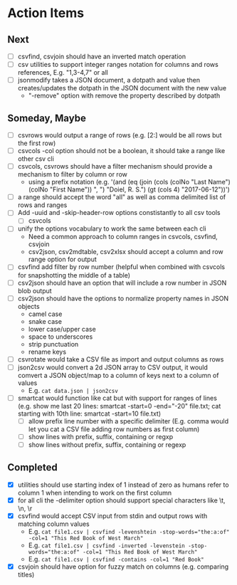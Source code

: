 
# Action Items

## Next

+ [ ] csvfind, csvjoin should have an inverted match operation
+ [ ] csv utilities to support integer ranges notation for columns and rows references, E.g. "1,3-4,7" or all
+ [ ] jsonmodify takes a JSON document, a dotpath and value then creates/updates the dotpath in the JSON document with the new value
    + "-remove" option with remove the property described by dotpath

## Someday, Maybe

+ [ ] csvrows would output a range of rows (e.g. [2:] would be all rows but the first row)
+ [ ] csvcols -col option should not be a boolean, it should take a range like other csv cli
+ [ ] csvcols, csvrows should have a filter mechanism should provide a mechanism to filter by column or row
    + using a prefix notation (e.g. '(and (eq (join (cols (colNo "Last Name") (colNo "First Name")) ", ") "Doiel, R. S.") (gt (cols 4) "2017-06-12"))')
+ [ ] a range should accept the word "all" as well as comma delimited list of rows and ranges
+ [ ] Add -uuid and -skip-header-row options constistantly to all csv tools
    + [ ] csvcols
+ [ ] unify the options vocabulary to work the same between each cli
    + Need a common approach to column ranges in csvcols, csvfind, csvjoin
    + csv2json, csv2mdtable, csv2xlsx should accept a column and row range option for output
+ [ ] csvfind add filter by row number (helpful when combined with csvcols for snapshotting the middle of a table)
+ [ ] csv2json should have an option that will include a row number in JSON blob output
+ [ ] csv2json should have the options to normalize property names in JSON objects
    + camel case
    + snake case
    + lower case/upper case
    + space to underscores 
    + strip punctuation
    + rename keys
+ [ ] csvrotate would take a CSV file as import and output columns as rows
+ [ ] json2csv would convert a 2d JSON array to CSV output, it would comvert a JSON object/map to a column of keys next to a column of values
    + E.g. `cat data.json | json2csv`
+ [ ] smartcat would function like cat but with support for ranges of lines (e.g. show me last 20 lines: smartcat -start=0 -end="-20" file.txt; cat starting with 10th line: smartcat -start=10 file.txt)
    + [ ] allow prefix line number with a specific delimiter (E.g. comma would let you cat a CSV file adding row numbers as first column)
    + [ ] show lines with prefix, suffix, containing or regxp
    + [ ] show lines without prefix, suffix, containing or regexp

## Completed

+ [x] utilities should use starting index of 1 instead of zero as humans refer to column 1 when intending to work on the first column
+ [x] for all cli the -delimiter option should support special characters like \t, \n, \r
+ [x] csvfind would accept CSV input from stdin and output rows with matching column values
    + E.g. `cat file1.csv | csvfind -levenshtein -stop-words="the:a:of" -col=1 "This Red Book of West March"`
    + E.g. `cat file1.csv | csvfind -inverted -levenstein -stop-words="the:a:of" -col=1 "This Red Book of West March"`
    + E.g. `cat file1.csv | csvfind -contains -col=1 "Red Book"`
+ [x] csvjoin should have option for fuzzy match on columns (e.g. comparing titles)
